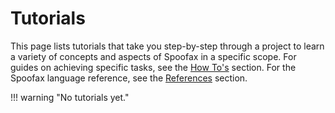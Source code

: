 # Tutorials
This page lists tutorials that take you step-by-step through a project to learn a variety of concepts and aspects of Spoofax in a specific scope. For guides on achieving specific tasks, see the [How To's](../howtos/index.md) section. For the Spoofax language reference, see the [References](../reference/index.md) section.

!!! warning "No tutorials yet."
